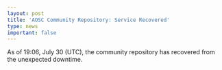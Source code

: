```yaml
---
layout: post
title: 'AOSC Community Repository: Service Recovered'
type: news
important: false
---
```


As of 19:06, July 30 (UTC), the community repository has recovered from the unexpected downtime.